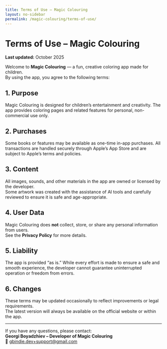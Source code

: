 ```yaml
---
title: Terms of Use – Magic Colouring
layout: no-sidebar
permalink: /magic-colouring/terms-of-use/
---
```


# Terms of Use – Magic Colouring

**Last updated:** October 2025  

Welcome to **Magic Colouring** — a fun, creative coloring app made for children.  
By using the app, you agree to the following terms:  

## 1. Purpose  
Magic Colouring is designed for children’s entertainment and creativity. The app provides coloring pages and related features for personal, non-commercial use only.  

## 2. Purchases  
Some books or features may be available as one-time in-app purchases. All transactions are handled securely through Apple’s App Store and are subject to Apple’s terms and policies.  

## 3. Content  
All images, sounds, and other materials in the app are owned or licensed by the developer.  
Some artwork was created with the assistance of AI tools and carefully reviewed to ensure it is safe and age-appropriate.  

## 4. User Data  
Magic Colouring does **not** collect, store, or share any personal information from users.  
See the **Privacy Policy** for more details.  

## 5. Liability  
The app is provided “as is.” While every effort is made to ensure a safe and smooth experience, the developer cannot guarantee uninterrupted operation or freedom from errors.  

## 6. Changes  
These terms may be updated occasionally to reflect improvements or legal requirements.  
The latest version will always be available on the official website or within the app.  

---

If you have any questions, please contact:  
**Georgi Boyadzhiev – Developer of Magic Colouring**  
📧 [gbindie.dev+support@gmail.com](mailto:gbindie.dev+support@gmail.com)
